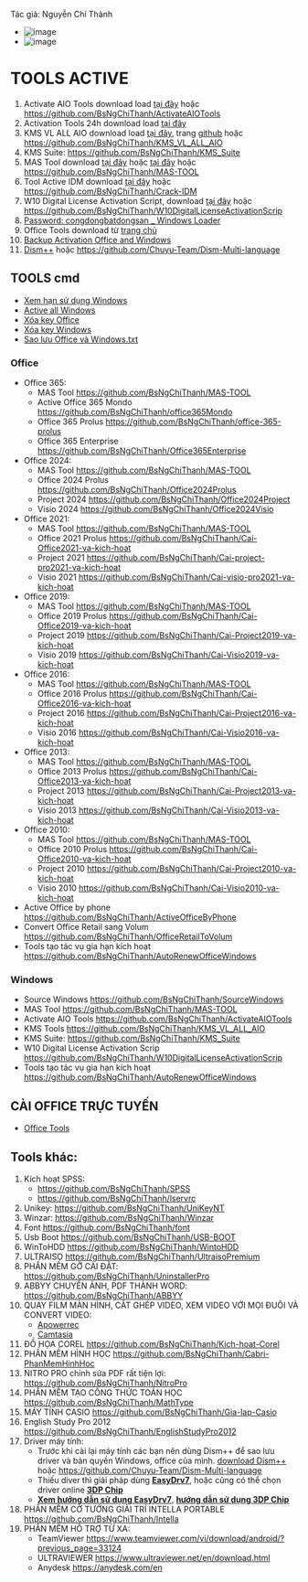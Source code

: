 Tác giả: Nguyễn Chí Thành

- ![image](https://github.com/user-attachments/assets/892ab962-1334-4126-9b74-42be48da0f04)
- ![image](https://github.com/BsNgChiThanh/Lich-phong-kham/assets/82578024/d575f08f-29b1-4848-83b0-fb5e88dcb50c)

# TOOLS ACTIVE ##

1. Activate AIO Tools download load [tại đây](https://raw.githubusercontent.com/BsNgChiThanh/ActivateAIOTools/IMP/Activate%20AIO%20Tools%20v3.1.3.rar) hoặc https://github.com/BsNgChiThanh/ActivateAIOTools  
2. Activation Tools 24h download load [tại đây](https://raw.githubusercontent.com/BsNgChiThanh/Kich-hoat-Office/KichHoatOffice/ActivationTool%2024h.zip)  
3. KMS VL ALL AIO download load [tại đây](https://raw.githubusercontent.com/BsNgChiThanh/KMS_VL_ALL_AIO/IMP/KMS.cmd), trang [github](https://github.com/abbodi1406/KMS_VL_ALL_AIO/releases) hoặc https://github.com/BsNgChiThanh/KMS_VL_ALL_AIO
4. KMS Suite: https://github.com/BsNgChiThanh/KMS_Suite
5. MAS Tool download [tại đây](https://raw.githubusercontent.com/BsNgChiThanh/MAS-TOOL/IMP/MAS.cmd) hoặc [tại đây](https://massgrave.dev/index.html#Activations_Summary) 
    hoặc https://github.com/BsNgChiThanh/MAS-TOOL
6. Tool Active IDM download [tại đây](https://raw.githubusercontent.com/BsNgChiThanh/Crack-IDM/IMP/IDM.cmd) hoặc https://github.com/BsNgChiThanh/Crack-IDM 
7. W10 Digital License Activation Script, download [tại đây](https://raw.githubusercontent.com/BsNgChiThanh/W10DigitalLicenseActivationScrip/IMP/W10%20Digital%20License%20Activation%20Script%20v7.0.rar) hoặc https://github.com/BsNgChiThanh/W10DigitalLicenseActivationScrip
8. [Password: congdongbatdongsan _ Windows Loader](https://raw.githubusercontent.com/BsNgChiThanh/Kich-hoat-Windows/IMP/congdongbatdongsan_Windows%20Loader.rar)
9. Office Tools download từ [trang chủ](https://otp.landian.vip/en-us/download.html)
10. [Backup Activation Office and Windows](https://raw.githubusercontent.com/BsNgChiThanh/Kich-hoat-Windows/IMP/Backup%20Activation.bat)
11. [Dism++](https://1drv.ms/f/s!AkwSBX-xWiVhi3gfqanLd8yzBNnL?e=dhIW3J) hoặc https://github.com/Chuyu-Team/Dism-Multi-language

## TOOLS cmd ##
- [Xem hạn sử dụng Windows](https://raw.githubusercontent.com/BsNgChiThanh/Kich-hoat-Windows/IMP/XemHanSuDungWindows.cmd)
- [Active all Windows](https://raw.githubusercontent.com/BsNgChiThanh/Kich-hoat-Windows/IMP/Active%20all%20Windows.txt)
- [Xóa key Office](https://raw.githubusercontent.com/BsNgChiThanh/Kich-hoat-Office/KichHoatOffice/X%C3%B3a%20key%20Office.txt)
- [Xóa key Windows](https://raw.githubusercontent.com/BsNgChiThanh/Kich-hoat-Windows/blob/IMP/X%C3%B3a%20key%20Windows.txt)
- [Sao lưu Office và Windows.txt](https://github.com/BsNgChiThanh/Kich-hoat-Office/blob/KichHoatOffice/Sao%20l%C6%B0u%20office%20v%C3%A0%20windows.txt)

### Office ###
- Office 365:
    - MAS Tool https://github.com/BsNgChiThanh/MAS-TOOL
    - Active Office 365 Mondo https://github.com/BsNgChiThanh/office365Mondo 
    - Office 365 Prolus https://github.com/BsNgChiThanh/office-365-prolus 
    - Office 365 Enterprise https://github.com/BsNgChiThanh/Office365Enterprise
- Office 2024:
    - MAS Tool https://github.com/BsNgChiThanh/MAS-TOOL
    - Office 2024 Prolus https://github.com/BsNgChiThanh/Office2024Prolus
    - Project 2024 https://github.com/BsNgChiThanh/Office2024Project
    - Visio 2024 https://github.com/BsNgChiThanh/Office2024Visio
- Office 2021:
    - MAS Tool https://github.com/BsNgChiThanh/MAS-TOOL
    - Office 2021 Prolus https://github.com/BsNgChiThanh/Cai-Office2021-va-kich-hoat
    - Project 2021 https://github.com/BsNgChiThanh/Cai-project-pro2021-va-kich-hoat
    - Visio 2021 https://github.com/BsNgChiThanh/Cai-visio-pro2021-va-kich-hoat
- Office 2019:
    - MAS Tool https://github.com/BsNgChiThanh/MAS-TOOL
    - Office 2019 Prolus https://github.com/BsNgChiThanh/Cai-Office2019-va-kich-hoat
    - Project 2019 https://github.com/BsNgChiThanh/Cai-Project2019-va-kich-hoat
    - Visio 2019 https://github.com/BsNgChiThanh/Cai-Visio2019-va-kich-hoat
- Office 2016:
    - MAS Tool https://github.com/BsNgChiThanh/MAS-TOOL
    - Office 2016 Prolus https://github.com/BsNgChiThanh/Cai-Office2016-va-kich-hoat
    - Project 2016 https://github.com/BsNgChiThanh/Cai-Project2016-va-kich-hoat
    - Visio 2016 https://github.com/BsNgChiThanh/Cai-Visio2016-va-kich-hoat
- Office 2013:
    - MAS Tool https://github.com/BsNgChiThanh/MAS-TOOL
    - Office 2013 Prolus https://github.com/BsNgChiThanh/Cai-Office2013-va-kich-hoat
    - Project 2013 https://github.com/BsNgChiThanh/Cai-Project2013-va-kich-hoat
    - Visio 2013 https://github.com/BsNgChiThanh/Cai-Visio2013-va-kich-hoat
- Office 2010:
    - MAS Tool https://github.com/BsNgChiThanh/MAS-TOOL
    - Office 2010 Prolus https://github.com/BsNgChiThanh/Cai-Office2010-va-kich-hoat
    - Project 2010 https://github.com/BsNgChiThanh/Cai-Project2010-va-kich-hoat
    - Visio 2010 https://github.com/BsNgChiThanh/Cai-Visio2010-va-kich-hoat
- Active Office by phone https://github.com/BsNgChiThanh/ActiveOfficeByPhone
- Convert Office Retail sang Volum https://github.com/BsNgChiThanh/OfficeRetailToVolum
- Tools tạo tác vụ gia hạn kích hoạt https://github.com/BsNgChiThanh/AutoRenewOfficeWindows

### Windows ###
- Source Windows https://github.com/BsNgChiThanh/SourceWindows
- MAS Tool https://github.com/BsNgChiThanh/MAS-TOOL  
- Activate AIO Tools https://github.com/BsNgChiThanh/ActivateAIOTools
- KMS Tools https://github.com/BsNgChiThanh/KMS_VL_ALL_AIO
- KMS Suite: https://github.com/BsNgChiThanh/KMS_Suite
- W10 Digital License Activation Scrip https://github.com/BsNgChiThanh/W10DigitalLicenseActivationScrip
- Tools tạo tác vụ gia hạn kích hoạt https://github.com/BsNgChiThanh/AutoRenewOfficeWindows

## CÀI OFFICE TRỰC TUYẾN ##
- [Office Tools](https://otp.landian.vip/en-us/download.html)
 
## Tools khác: ##
1. Kích hoạt SPSS:
   - https://github.com/BsNgChiThanh/SPSS
   - https://github.com/BsNgChiThanh/lservrc
2. Unikey: https://github.com/BsNgChiThanh/UniKeyNT
3. Winzar: https://github.com/BsNgChiThanh/Winzar
4. Font https://github.com/BsNgChiThanh/font
5. Usb Boot https://github.com/BsNgChiThanh/USB-BOOT
6. WinToHDD https://github.com/BsNgChiThanh/WintoHDD
7. ULTRAISO https://github.com/BsNgChiThanh/UltraisoPremium
8. PHẦN MỀM GỠ CÀI ĐẶT: https://github.com/BsNgChiThanh/UninstallerPro
9. ABBYY CHUYỂN ẢNH, PDF THÀNH WORD: https://github.com/BsNgChiThanh/ABBYY
10. QUAY FILM MÀN HÌNH, CẮT GHÉP VIDEO, XEM VIDEO VỚI MỌI ĐUÔI VÀ CONVERT VIDEO:
    - [Apowerrec](https://1drv.ms/u/s!AmvuvqBBIcK6jmIUJ2002nd0CTgN?e=44aPl3)
    - [Camtasia](https://bsthanh-my.sharepoint.com/:f:/g/personal/0914678254_bsthanh_onmicrosoft_com/EuSYntdTEDdAu6J4fNMQgkEBpmQC-KMeYWuf8KJg7rT98w?e=4Qp2DM)
11. ĐỒ HỌA COREL https://github.com/BsNgChiThanh/Kich-hoat-Corel
12. PHẦN MỀM HÌNH HỌC https://github.com/BsNgChiThanh/Cabri-PhanMemHinhHoc
13. NITRO PRO chỉnh sửa PDF rất tiện lợi: https://github.com/BsNgChiThanh/NitroPro
14. PHẦN MỀM TẠO CÔNG THỨC TOÁN HỌC https://github.com/BsNgChiThanh/MathType
15. MÁY TÍNH CASIO https://github.com/BsNgChiThanh/Gia-lap-Casio
16. English Study Pro 2012 https://github.com/BsNgChiThanh/EnglishStudyPro2012
17. Driver máy tính:
    - Trước khi cài lại máy tính các bạn nên dùng Dism++ để sao lưu driver và bản quyền Windows, office của mình. [download Dism++](https://1drv.ms/f/s!AkwSBX-xWiVhi3gfqanLd8yzBNnL?e=dhIW3J) hoặc https://github.com/Chuyu-Team/Dism-Multi-language
    - Thiếu diver thì giải pháp dùng **[EasyDrv7](https://bsthanh-my.sharepoint.com/:f:/g/personal/0914678254_bsthanh_onmicrosoft_com/Es04kIshd7JHl-fsKSGUCvQBMorwCJ5O843yKHSqnFsp5g?e=fF18us)**, hoặc cũng có thể chọn driver online **[3DP Chip](https://www.3dpchip.com/3dp/chip_down_lite.php?pl=vi)**
    - **[Xem hướng dẫn sử dụng EasyDrv7](https://www.tienichmaytinh.net/tai-bo-cai-driver-offline-easydrv7-day-du-cho-windows-moi-nhat)**, **[hướng dẫn sử dụng 3DP Chip](https://www.google.com/amp/s/quantrimang.com/cach-dung-3dp-chip-cap-nhat-hoac-cai-moi-driver-con-thieu-cho-may-tinh-150009%3fmode=amp)**
18. PHẦN MỀM CỜ TƯỚNG GIẢI TRÍ INTELLA PORTABLE https://github.com/BsNgChiThanh/Intella
19. PHẦN MỀM HỖ TRỢ TỪ XA:
    - TeamViewer https://www.teamviewer.com/vi/download/android/?previous_page=33124
    - ULTRAVIEWER https://www.ultraviewer.net/en/download.html
    - Anydesk https://anydesk.com/en

